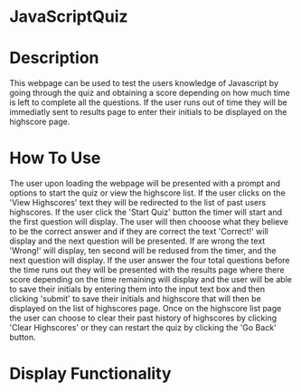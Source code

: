 # JavaScriptQuiz

# Description
This webpage can be used to test the users knowledge of Javascript by going through the quiz and obtaining a score depending on how much time is left to complete all the questions. If the user runs out of time they will be immediatly sent to results page to enter their initials to be displayed on the highscore page.

# How To Use
The user upon loading the webpage will be presented with a prompt and options to start the quiz or view the highscore list. If the user clicks on the 'View Highscores' text they will be redirected to the list of past users highscores. If the user click the 'Start Quiz' button the timer will start and the first question will display. The user will then chooose what they believe to be the correct answer and if they are correct the text 'Correct!' will display and the next question will be presented. If are wrong the text 'Wrong!' will display, ten second will be redused from the timer, and the next question will display. If the user answer the four total questions before the time runs out they will be presented with the results page where there score depending on the time remaining will display and the user will be able to save their initials by entering them into the input text box and then clicking 'submit' to save their initials and highscore that will then be displayed on the list of highscores page. Once on the highscore list page the user can choose to clear their past history of highscores by clicking 'Clear Highscores' or they can restart the quiz by clicking the 'Go Back' button.

# Display Functionality
